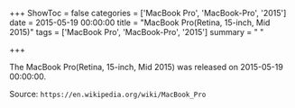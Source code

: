 +++
ShowToc = false
categories = ['MacBook Pro', 'MacBook-Pro', '2015']
date = 2015-05-19 00:00:00
title = "MacBook Pro(Retina, 15-inch, Mid 2015)"
tags = ['MacBook Pro', 'MacBook-Pro', '2015']
summary = " "

+++

The MacBook Pro(Retina, 15-inch, Mid 2015) was released on 2015-05-19 00:00:00.

Source: `https://en.wikipedia.org/wiki/MacBook_Pro`


